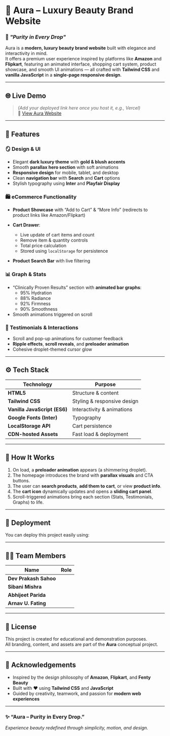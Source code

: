 # 💫 Aura – Luxury Beauty Brand Website

### 🧴 *"Purity in Every Drop"*

Aura is a **modern, luxury beauty brand website** built with elegance and interactivity in mind.  
It offers a premium user experience inspired by platforms like **Amazon** and **Flipkart**, featuring an animated interface, shopping cart system, product showcase, and smooth UI animations — all crafted with **Tailwind CSS** and **vanilla JavaScript** in a **single-page responsive design**.

---

## 🌐 Live Demo
> *(Add your deployed link here once you host it, e.g., Vercel)*  
🔗 [View Aura Website](#)

---

## 🎨 Features

### 🪞 Design & UI
- Elegant **dark luxury theme** with **gold & blush accents**  
- Smooth **parallax hero section** with soft animations  
- **Responsive design** for mobile, tablet, and desktop  
- Clean **navigation bar** with **Search** and **Cart** options  
- Stylish typography using **Inter** and **Playfair Display**

### 🛍️ eCommerce Functionality
- **Product Showcase** with “Add to Cart” & “More Info” (redirects to product links like Amazon/Flipkart)  
- **Cart Drawer**:
  - Live update of cart items and count  
  - Remove item & quantity controls  
  - Total price calculation  
  - Stored using `localStorage` for persistence  

- **Product Search Bar** with live filtering  

### 📊 Graph & Stats
- “Clinically Proven Results” section with **animated bar graphs**:
  - 95% Hydration  
  - 88% Radiance  
  - 92% Firmness  
  - 90% Smoothness  
- Smooth animations triggered on scroll  

### 💬 Testimonials & Interactions
- Scroll and pop-up animations for customer feedback  
- **Ripple effects**, **scroll reveals**, and **preloader animation**  
- Cohesive droplet-themed cursor glow  

---

## ⚙️ Tech Stack

| Technology | Purpose |
|-------------|----------|
| **HTML5** | Structure & content |
| **Tailwind CSS** | Styling & responsive design |
| **Vanilla JavaScript (ES6)** | Interactivity & animations |
| **Google Fonts (Inter)** | Typography |
| **LocalStorage API** | Cart persistence |
| **CDN-hosted Assets** | Fast load & deployment |

---

## 🧠 How It Works

1. On load, a **preloader animation** appears (a shimmering droplet).  
2. The homepage introduces the brand with **parallax visuals** and CTA buttons.  
3. The user can **search products**, **add them to cart**, or view **product info**.  
4. The **cart icon** dynamically updates and opens a **sliding cart panel**.  
5. Scroll-triggered animations bring each section (Stats, Testimonials, Graphs) to life.  

---

## 🚀 Deployment

You can deploy this project easily using:


---

## 🧑‍💻 Team Members

| Name | Role |
|------|------|
| **Dev Prakash Sahoo**
| **Sibani Mishra** 
| **Abhijeet Parida** 
| **Arnav U. Fating**

---

## 🧾 License
This project is created for educational and demonstration purposes.  
All branding, content, and assets are part of the **Aura** conceptual project.

---

## 🌟 Acknowledgements
- Inspired by the design philosophy of **Amazon**, **Flipkart**, and **Fenty Beauty**  
- Built with ❤️ using **Tailwind CSS** and **JavaScript**  
- Guided by creativity, teamwork, and passion for **modern web experiences**

---

### ✨ “Aura – Purity in Every Drop.”  
*Experience beauty redefined through simplicity, motion, and design.*
